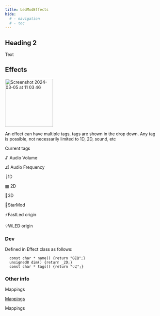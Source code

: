 ```yaml
---
title: LedModEffects
hide:
  # - navigation
  # - toc
---
```


## Heading 2

Text

## Effects

<img width="158" alt="Screenshot 2024-03-05 at 11 03 46" src="https://github.com/ewowi/StarDocs/assets/1737159/c2fac19d-3417-4aeb-b809-816850195957">

An effect can have multiple tags, tags are shown in the drop down. Any tag is possible, not necessarily limited to 1D, 2D, sound, etc

Current tags

♪ Audio Volume 

♫ Audio Frequency

┊1D

▦ 2D

🧊3D

💫StarMod 

⚡FastLed origin

💡WLED origin

### Dev

Defined in Effect class as follows:

```
  const char * name() {return "GEQ";}
  unsigned8 dim() {return _2D;}
  const char * tags() {return "💡♫";}
```

### Other info

Mappings

[Mappings](BasicsLed/Mapping.md)

Mappings

